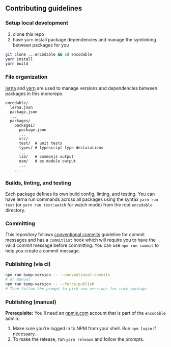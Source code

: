 ## Contributing guidelines

### Setup local development

1. clone this repo
2. have `yarn` install package dependencies and manage the symlinking between packages for you

```sh
git clone ...encodable && cd encodable
yarn install
yarn build
```

### File organization

[lerna](https://github.com/lerna/lerna/) and [yarn](https://yarnpkg.com) are used to manage versions
and dependencies between packages in this monorepo.

```
encodable/
  lerna.json
  package.json
  ...
  packages/
    package1/
      package.json
      ...
      src/
      test/  # unit tests
      types/ # typescript type declarations
      ...
      lib/   # commonjs output
      esm/   # es module output
      ...
    ...
```

### Builds, linting, and testing

Each package defines its own build config, linting, and testing. You can have lerna run commands
across all packages using the syntax `yarn run test` (or `yarn run test:watch` for watch mode) from
the root `encodable` directory.

### Committing

This repository follows
[conventional commits](https://www.conventionalcommits.org/en/v1.0.0-beta.3/) guideline for commit
messages and has a `commitlint` hook which will require you to have the valid commit message before
committing. You can use `npm run commit` to help you create a commit message.

### Publishing (via ci)

```sh
npm run bump-version -- --conventional-commits
# or manual
npm run bump-version -- --force-publish
# Then follow the prompt to pick new versions for each package
```

### Publishing (manual)

**Prerequisite:** You'll need an [npmjs.com](https://npmjs.com) account that is part of the
`encodable` admin.

1. Make sure you're logged in to NPM from your shell. Run `npm login` if necessary.
2. To make the release, run `yarn release` and follow the prompts.
